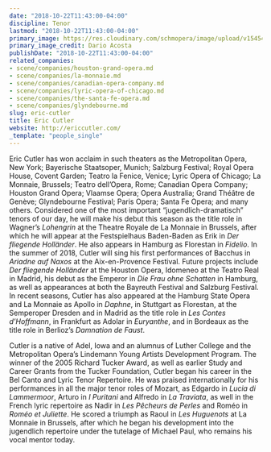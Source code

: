 ```yaml
---
date: "2018-10-22T11:43:00-04:00"
discipline: Tenor
lastmod: "2018-10-22T11:43:00-04:00"
primary_image: https://res.cloudinary.com/schmopera/image/upload/v1545409169/media/webhook-uploads/1540222932039/Eric-Cutler-Dario-Acosta-1030x944.jpg.jpg
primary_image_credit: Dario Acosta
publishDate: "2018-10-22T11:43:00-04:00"
related_companies:
- scene/companies/houston-grand-opera.md
- scene/companies/la-monnaie.md
- scene/companies/canadian-opera-company.md
- scene/companies/lyric-opera-of-chicago.md
- scene/companies/the-santa-fe-opera.md
- scene/companies/glyndebourne.md
slug: eric-cutler
title: Eric Cutler
website: http://ericcutler.com/
_template: "people_single"
---
```


Eric Cutler has won acclaim in such theaters as the Metropolitan Opera, New York; Bayerische Staatsoper, Munich; Salzburg Festival; Royal Opera House, Covent Garden; Teatro la Fenice, Venice; Lyric Opera of Chicago; La Monnaie, Brussels; Teatro dell’Opera, Rome; Canadian Opera Company; Houston Grand Opera; Vlaamse Opera; Opera Australia; Grand Théâtre de Genève; Glyndebourne Festival; Paris Opera; Santa Fe Opera; and many others. Considered one of the most important “jugendlich-dramatisch” tenors of our day, he will make his debut this season as the title role in Wagner’s *Lohengrin* at the Theatre Royale de La Monnaie in Brussels, after which he will appear at the Festspielhaus Baden-Baden as Erik in *Der fliegende Holländer*. He also appears in Hamburg as Florestan in *Fidelio*. In the summer of 2018, Cutler will sing his first performances of Bacchus in *Ariadne auf Naxos* at the Aix-en-Provence Festival. Future projects include *Der fliegende Holländer* at the Houston Opera, Idomeneo at the Teatro Real in Madrid, his debut as the Emperor in *Die Frau ohne Schatten* in Hamburg, as well as appearances at both the Bayreuth Festival and Salzburg Festival. In recent seasons, Cutler has also appeared at the Hamburg State Opera and La Monnaie as Apollo in *Daphne*, in Stuttgart as Florestan, at the Semperoper Dresden and in Madrid as the title role in *Les Contes d’Hoffmann*, in Frankfurt as Adolar in *Euryanthe*, and in Bordeaux as the title role in Berlioz’s *Damnation de Faust*.

Cutler is a native of Adel, Iowa and an alumnus of Luther College and the Metropolitan Opera’s Lindemann Young Artists Development Program. The winner of the 2005 Richard Tucker Award, as well as earlier Study and Career Grants from the Tucker Foundation, Cutler began his career in the Bel Canto and Lyric Tenor Repertoire. He was praised internationally for his performances in all the major tenor roles of Mozart, as Edgardo in *Lucia di Lammermoor*, Arturo in *I Puritani* and Alfredo in *La Traviata*, as well in the French lyric repertoire as Nadir in *Les Pêcheurs de Perles* and Roméo in *Roméo et Juliette*. He scored a triumph as Raoul in *Les Huguenots* at La Monnaie in Brussels, after which he began his development into the jugendlich repertoire under the tutelage of Michael Paul, who remains his vocal mentor today.
